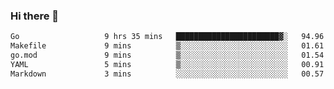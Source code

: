 ### Hi there 👋

<!--
**yeya24/yeya24** is a ✨ _special_ ✨ repository because its `README.md` (this file) appears on your GitHub profile.

Here are some ideas to get you started:

- 🔭 I’m currently working on ...
- 🌱 I’m currently learning ...
- 👯 I’m looking to collaborate on ...
- 🤔 I’m looking for help with ...
- 💬 Ask me about ...
- 📫 How to reach me: ...
- 😄 Pronouns: ...
- ⚡ Fun fact: ...
-->

<!--START_SECTION:waka-->

```txt
Go                   9 hrs 35 mins   ███████████████████████▓░   94.96 %
Makefile             9 mins          ▒░░░░░░░░░░░░░░░░░░░░░░░░   01.61 %
go.mod               9 mins          ▒░░░░░░░░░░░░░░░░░░░░░░░░   01.54 %
YAML                 5 mins          ▒░░░░░░░░░░░░░░░░░░░░░░░░   00.91 %
Markdown             3 mins          ░░░░░░░░░░░░░░░░░░░░░░░░░   00.57 %
```

<!--END_SECTION:waka-->
